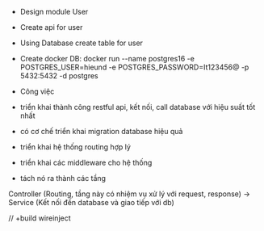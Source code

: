 * Design module User

- Create api for user
- Using Database create table for user


- Create docker DB: 
docker run --name postgres16 -e POSTGRES_USER=hieund -e POSTGRES_PASSWORD=It123456@ -p 5432:5432 -d postgres


- Công việc


* triển khai thành công restful api, kết nối, call database với hiệu suất tốt nhất
* có cơ chế triển khai migration database hiệu quả
* triển khai hệ thống routing hợp lý
* triển khai các middleware cho hệ thống



* tách nó ra thành các tầng 


Controller (Routing, tầng này có nhiệm vụ xử lý với request, response) -> Service (Kết nối đến database và giao tiếp với db)



// +build wireinject
